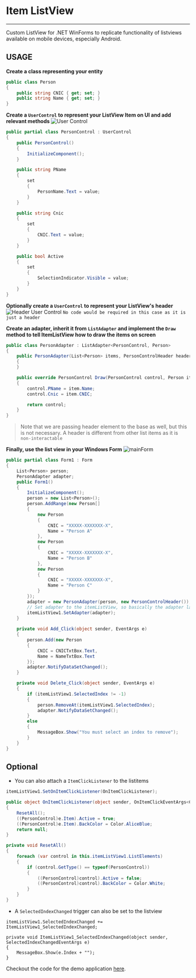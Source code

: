 # Item ListView
***
Custom ListView for .NET WinForms to replicate functionality of listviews available on mobile devices, especially Android.

## USAGE

**Create a class representing your entity**
```csharp
public class Person
{
    public string CNIC { get; set; }
    public string Name { get; set; }
}
```

**Create a `UserControl` to represent your ListView Item on UI and add relevant methods**
![User Control][usercontrol]
```csharp
public partial class PersonControl : UserControl
{
    public PersonControl()
    {
        InitializeComponent();
    }

    public string PName
    {
        set 
        {
            PersonName.Text = value;
        }
    }

    public string Cnic
    {
        set 
        {
            CNIC.Text = value;
        }
    }

    public bool Active 
    {
        set 
        {
            SelectionIndicator.Visible = value;
        }
    }
}
```

**Optionally create a `UserControl` to represent your ListView's header**
![Header User Control][headerusercontrol]
`No code would be required in this case as it is just a header`

**Create an adapter, inherit it from `ListAdapter` and implement the `Draw` method to tell ItemListView how to draw the items on screen**
```csharp
public class PersonAdapter : ListAdapter<PersonControl, Person>
{
    public PersonAdapter(List<Person> items, PersonControlHeader header) : base(items, header)
    {
    }

    public override PersonControl Draw(PersonControl control, Person item)
    {
        control.PName = item.Name;
        control.Cnic = item.CNIC;

        return control;
    }
}
```
> Note that we are passing header element to the base as well, but this is not necessary. A header is different from other list items as it is `non-interactable`

**Finally, use the list view in your Windows Form**
![mainForm][mainForm]
```csharp
public partial class Form1 : Form
{
    List<Person> person;
    PersonAdapter adapter;
    public Form1()
    {
        InitializeComponent();
        person = new List<Person>();
        person.AddRange(new Person[]
        {
            new Person 
            {
                CNIC = "XXXXX-XXXXXXX-X",
                Name = "Person A"
            },
            new Person
            {
                CNIC = "XXXXX-XXXXXXX-X",
                Name = "Person B"
            },
            new Person
            {
                CNIC = "XXXXX-XXXXXXX-X",
                Name = "Person C"
            }
        });
        adapter = new PersonAdapter(person, new PersonControlHeader());
        // Set adapter to the itemListView, so basically the adapter later on controls what is being displayed on screen
        itemListView1.SetAdapter(adapter);
    }
    
    private void Add_Click(object sender, EventArgs e)
    {
        person.Add(new Person 
        {
            CNIC = CNICTxtBox.Text,
            Name = NameTxtBox.Text
        });
        adapter.NotifyDataSetChanged();
    }

    private void Delete_Click(object sender, EventArgs e)
    {
        if (itemListView1.SelectedIndex != -1)
        {
            person.RemoveAt(itemListView1.SelectedIndex);
            adapter.NotifyDataSetChanged();
        }
        else
        {
            MessageBox.Show("You must select an index to remove");
        }
    }
}
```

## Optional
- You can also attach a `ItemClickListener` to the listitems
```csharp
itemListView1.SetOnItemClickListener(OnItemClickListener);

public object OnItemClickListener(object sender, OnItemClickEventArgs<Control> e)
{
    ResetAll();
    ((PersonControl)e.Item).Active = true;
    ((PersonControl)e.Item).BackColor = Color.AliceBlue;
    return null;
}

private void ResetAll()
{
    foreach (var control in this.itemListView1.ListElements)
    {
        if (control.GetType() == typeof(PersonControl)) 
        { 
            ((PersonControl)control).Active = false;
            ((PersonControl)control).BackColor = Color.White;
        }
    }
}
```

- A `SelectedIndexChanged` trigger can also be set to the listview
```
itemListView1.SelectedIndexChanged += ItemListView1_SelectedIndexChanged;

private void ItemListView1_SelectedIndexChanged(object sender, SelectedIndexChangedEventArgs e)
{
    MessageBox.Show(e.Index + "");
}
```

Checkout the code for the demo application [here](https://github.com/ShujaARizvi/ItemListView-Demo-App).

[usercontrol]: https://user-images.githubusercontent.com/45180820/87250605-6ace0a00-c47f-11ea-8b75-aad6ad5c7c46.png "User Control"
[headerusercontrol]: https://user-images.githubusercontent.com/45180820/87250779-c0ef7d00-c480-11ea-9395-181103f2f139.png
[mainForm]: https://user-images.githubusercontent.com/45180820/87251024-3445be80-c482-11ea-8a0d-af1218e6e144.png